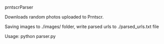 prntscrParser

Downloads random photos uploaded to Prntscr.

Saving images to ./images/ folder, write parsed urls to ./parsed_urls.txt file

Usage: python parser.py 

